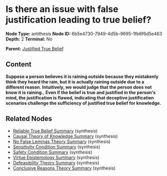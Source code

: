 # Is there an issue with false justification leading to true belief?

**Node Type:** antithesis
**Node ID:** 6b5e4730-7949-4d5b-9695-1fb6f6d5e463
**Depth:** 2
**Terminal:** No

**Parent:** [Justified True Belief](justified-true-belief.md)

## Content

**Suppose a person believes it is raining outside because they mistakenly think they heard the rain, but it is actually raining outside due to a different reason. Intuitively, we would judge that the person does not know it is raining.**, **Even if the belief is true and justified in the person's mind, the justification is flawed, indicating that deceptive justification scenarios challenge the sufficiency of justified true belief for knowledge.**

## Related Nodes

- [Reliable True Belief Summary](reliable-true-belief-summary.md) (synthesis)
- [Causal Theory of Knowledge Summary](causal-theory-of-knowledge-summary.md) (synthesis)
- [No False Lemmas Theory Summary](no-false-lemmas-theory-summary.md) (synthesis)
- [Sensitivity Condition Summary](sensitivity-condition-summary.md) (synthesis)
- [Safety Condition Summary](safety-condition-summary.md) (synthesis)
- [Virtue Epistemology Summary](virtue-epistemology-summary.md) (synthesis)
- [Defeasibility Theory Summary](defeasibility-theory-summary.md) (synthesis)
- [Conclusive Reasons Theory Summary](conclusive-reasons-theory-summary.md) (synthesis)
